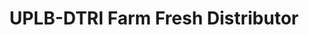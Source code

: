 ---
title: "UPLB-DTRI Farm Fresh Distributor"
url: /manila/uplb-dtri-farm-fresh-distributor/
shop: dairy
---
